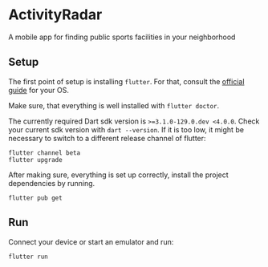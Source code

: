 # ActivityRadar

A mobile app for finding public sports facilities in your neighborhood

## Setup

The first point of setup is installing `flutter`. For that, consult the
[official guide](https://docs.flutter.dev/get-started/install/) for your OS.

Make sure, that everything is well installed with `flutter doctor`.

The currently required Dart sdk version is `>=3.1.0-129.0.dev <4.0.0`.
Check your current sdk version with `dart --version`. If it is too low, it might
be necessary to switch to a different release channel of flutter:

```
flutter channel beta
flutter upgrade
```

After making sure, everything is set up correctly, install the project
dependencies by running.

```
flutter pub get
```

## Run

Connect your device or start an emulator and run:

```
flutter run
```
